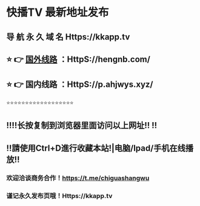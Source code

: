 # 快播TV 最新地址发布 
## 导 航 永 久 域 名  Https://kkapp.tv
## ⭐️ 👉 [国外线路](javascript:alert(1);) ：HttpS://hengnb.com/
## ⭐️ 👉 国内线路 ：HttpS://p.ahjwys.xyz/
⭐️⭐️⭐️⭐️⭐️⭐️⭐️⭐️⭐️⭐️⭐️⭐️⭐️⭐️⭐️⭐️⭐️⭐️
## ‼️‼️长按复制到浏览器里面访问以上网址‼️  ‼️
## ‼️請使用Ctrl+D進行收藏本站!|电脑/Ipad/手机在线播放‼️
### 欢迎洽谈商务合作！https://t.me/chiguashangwu
### 谨记永久发布页哦！Https://kkapp.tv


